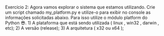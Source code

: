 Exercício 2: Agora vamos explorar o sistema que estamos utilizando. Crie um script chamado my_platform.py e utilize-o para exibir no console as informações solicitadas abaixo. Para isso utilize o módulo platform do Python 😎.
    1) A plataforma que está sendo utilizada ( linux , win32 , darwin , etc);
    2) A versão (release);
    3) A arquitetura ( x32 ou x64 );
